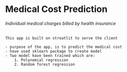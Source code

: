 
# Medical Cost Prediction

###### Individual medical charges billed by health insurance

    This app is built on streatlit to serve the client

    - purpose of the app, is to predict the medical cost
    - have used sklearn package to create model
    - Two model have been trained which are:
        1. Polynomial regression
        2. Random forest regression
